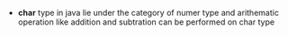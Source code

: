 * **char** type in java lie under the category of numer type and arithematic operation like addition and subtration can be performed on char type
